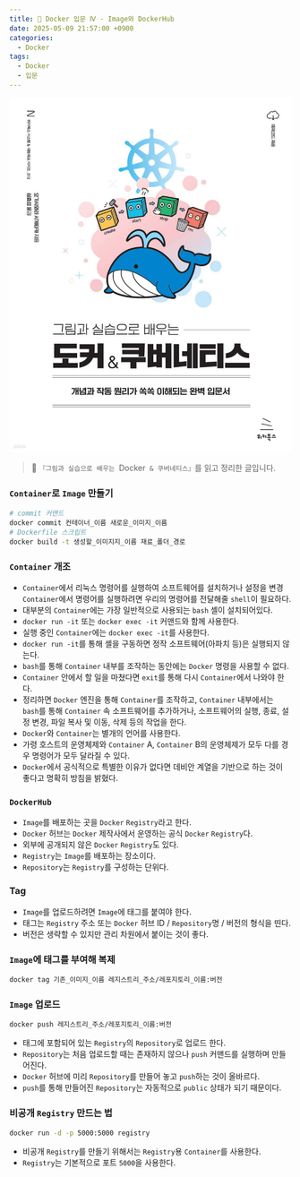 ```yaml
---
title: 🐋 Docker 입문 Ⅳ - Image와 DockerHub
date: 2025-05-09 21:57:00 +0900
categories:
  - Docker
tags:
  - Docker
  - 입문
---
```


![](/assets/image/Pasted%20image%2020250529002434.png)
> 📘 `『그림과 실습으로 배우는 `Docker` & 쿠버네티스』`를 읽고 정리한 글입니다.

### `Container`로 `Image` 만들기
```bash
# commit 커맨드
docker commit 컨테이너_이름 새로운_이미지_이름
# Dockerfile 스크립트
docker build -t 생성할_이미지지_이름 재료_폴더_경로
```


###  `Container` 개조
- `Container`에서 리눅스 명령어를 실행하여 소프트웨어를 설치하거나 설정을 변경`Container`에서 명령어를 실행하려면 우리의 명령어를 전달해줄 `shell`이 필요하다.
- 대부분의 `Container`에는 가장 일반적으로 사용되는 `bash` 셸이 설치되어있다.
- `docker run -it` 또는 `docker exec -it` 커맨드와 함께 사용한다.
- 실행 중인 `Container`에는 `docker exec -it`를 사용한다.
- `docker run -it`를 통해 셸을 구동하면 정작 소프트웨어(아파치 등)은 실행되지 않는다.
- `bash`를 통해 `Container` 내부를 조작하는 동안에는 `Docker` 명령을 사용할 수 없다.
- `Container` 안에서 할 일을 마쳤다면 `exit`를 통해 다시 `Container`에서 나와야 한다.
- 정리하면 `Docker` 엔진을 통해 `Container`를 조작하고, `Container` 내부에서는 `bash`를 통해 `Container` 속 소프트웨어를 추가하거나, 소프트웨어의 실행, 종료, 설정 변경, 파일 복사 및 이동, 삭제 등의 작업을 한다.
- `Docker`와 `Container`는 별개의 언어를 사용한다.
- 가령 호스트의 운영체제와 `Container` A, `Container` B의 운영체제가 모두 다를 경우 명령어가 모두 달라질 수 있다.
- `Docker`에서 공식적으로 특별한 이유가 없다면 데비안 계열을 기반으로 하는 것이 좋다고 명확히 방침을 밝혔다.


### `DockerHub`
- `Image`를 배포하는 곳을 `Docker` `Registry`라고 한다.
- `Docker` 허브는 `Docker` 제작사에서 운영하는 공식 `Docker` `Registry`다.
- 외부에 공개되지 않은 `Docker` `Registry`도 있다.
- `Registry`는 `Image`를 배포하는 장소이다.
- `Repository`는 `Registry`를 구성하는 단위다.


### Tag
- `Image`를 업로드하려면 `Image`에 태그를 붙여야 한다.
- 태그는 `Registry` 주소 또는 `Docker` 허브 ID / `Repository`명 / 버전의 형식을 띤다.
- 버전은 생략할 수 있지만 관리 차원에서 붙이는 것이 좋다.


### `Image`에 태그를 부여해 복제
```bash
docker tag 기존_이미지_이름 레지스트리_주소/레포지토리_이름:버전
```


### `Image` 업로드
```bash
docker push 레지스트리_주소/레포지토리_이름:버전
```
- 태그에 포함되어 있는 `Registry`의 `Repository`로 업로드 한다.
- `Repository`는 처음 업로드할 때는 존재하지 않으나 `push` 커맨드를 실행하며 만들어진다.
- `Docker` 허브에 미리 `Repository`를 만들어 놓고 `push`하는 것이 올바르다.
- `push`를 통해 만들어진 `Repository`는 자동적으로 `public` 상태가 되기 때문이다.


### 비공개 `Registry` 만드는 법
```bash
docker run -d -p 5000:5000 registry
```
- 비공개 `Registry`를 만들기 위해서는 `Registry`용 `Container`를 사용한다.
- `Registry`는 기본적으로 포트 `5000`을 사용한다.